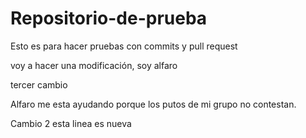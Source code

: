 # Repositorio-de-prueba
Esto es para hacer pruebas con commits y pull request

voy a hacer una modificación, soy alfaro

tercer cambio

Alfaro me esta ayudando porque los putos de mi grupo no contestan.

Cambio 2
esta linea es nueva
